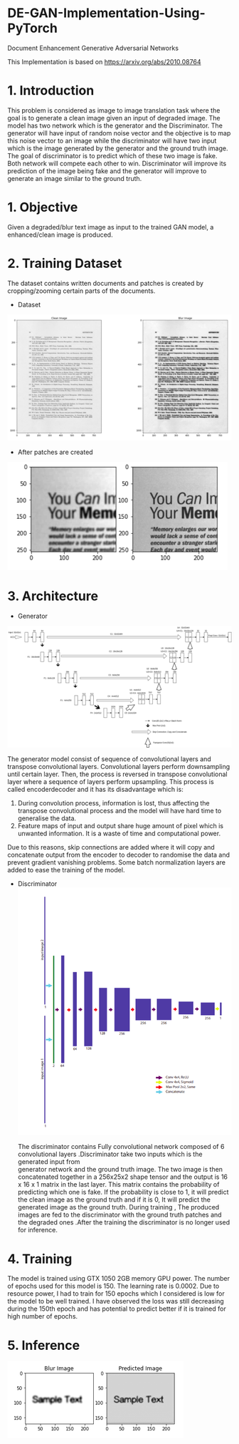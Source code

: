 # DE-GAN-Implementation-Using-PyTorch
Document Enhancement Generative Adversarial Networks

This Implementation is based on https://arxiv.org/abs/2010.08764 

# 1. Introduction

  This problem is considered as image to image translation task where the goal is to generate a clean
image given an input of degraded image. The model has two network which is the generator and the
Discriminator. The generator will have input of random noise vector and the objective is to map this
noise vector to an image while the discriminator will have two input which is the image generated by
the generator and the ground truth image. The goal of discriminator is to predict which of these two
image is fake. Both network will compete each other to win. Discriminator will improve its prediction
of the image being fake and the generator will improve to generate an image similar to the ground
truth.

# 1. Objective

Given a degraded/blur text image as input to the trained GAN model, a enhanced/clean image is produced.

 # 2. Training Dataset
The dataset contains written documents and patches is created by cropping/zooming certain parts of
the documents.

* Dataset
 
![Dataset](image/2.png)

* After patches are created


![Patch](image/1.png)

# 3. Architecture
* Generator

![Gen](image/4.png)
  
  The generator model consist of sequence of convolutional layers and transpose convolutional layers.
  Convolutional layers perform downsampling until certain layer. Then, the process is reversed in transpose convolutional layer where a sequence of layers perform upsampling. This process is called encoderdecoder and it has its disadvantage which is:

  1. During convolution process, information is lost, thus affecting the transpose convolutional process
  and the model will have hard time to generalise the data.
  2. Feature maps of input and output share huge amount of pixel which is unwanted information. It
  is a waste of time and computational power.

  Due to this reasons, skip connections are added where it will copy and concatenate output from
  the encoder to decoder to randomise the data and prevent gradient vanishing problems. Some batch
  normalization layers are added to ease the training of the model.
 
* Discriminator
![Dis](image/3.png)


  The discriminator contains Fully convolutional network composed of 6 convolutional layers .Discriminator take two inputs which is the generated input from    
  generator network and the ground truth
  image. The two image is then concatenated together in a 256x25x2 shape tensor and the output is
  16 x 16 x 1 matrix in the last layer. This matrix contains the probability of predicting which one is
  fake. If the probability is close to 1, it will predict the clean image as the ground truth and if it is 0,
  It will predict the generated image as the ground truth. During training , The produced images are
  fed to the discriminator with the ground truth patches and the degraded ones .After the training the
  discriminator is no longer used for inference.
 
# 4. Training
The model is trained using GTX 1050 2GB memory GPU power. The number of epochs used for this
model is 150. The learning rate is 0.0002. Due to resource power, I had to train for 150 epochs which I
considered is low for the model to be well trained. I have observed the loss was still decreasing during
the 150th epoch and has potential to predict better if it is trained for high number of epochs.


# 5. Inference
![Result](image/5.png)



